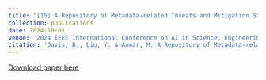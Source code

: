 ```yaml
---
title: "[15] A Repository of Metadata-related Threats and Mitigation Strategies to Enhance Security in Smart Homes"
collection: publications
date: 2024-10-01
venue: '2024 IEEE International Conference on AI in Science, Engineering, and Technology (AIxSET)'
citation: 'Davis, B., Liu, Y. & Anwar, M. A Repository of Metadata-related Threats and Mitigation Strategies to Enhance Security in Smart Homes'
---
```


[Download paper here]()
